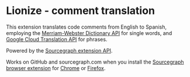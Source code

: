 # Lionize - comment translation

This extension translates code comments from English to Spanish, employing the 
[Merriam-Webster Dictionary API](https://dictionaryapi.com/) for single words, and 
[Google Cloud Translation API](https://cloud.google.com/translate/docs/quickstart-client-libraries#client-libraries-install-nodejs)
for phrases. 

Powered by the [Sourcegraph extension API](https://github.com/sourcegraph/sourcegraph-extension-api).

Works on GitHub and sourcegraph.com when you install the [Sourcegraph browser extension](https://docs.sourcegraph.com/integration/browser_extension) for [Chrome](https://chrome.google.com/webstore/detail/sourcegraph/dgjhfomjieaadpoljlnidmbgkdffpack) or [Firefox](https://addons.mozilla.org/en-US/firefox/addon/sourcegraph/).